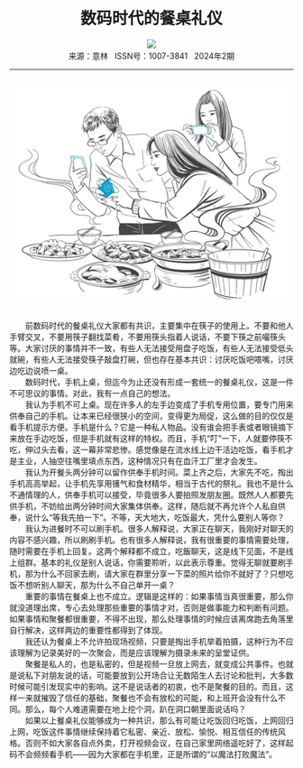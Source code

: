 # <center>数码时代的餐桌礼仪</center>

<div align=center><img src="https://raw.githubusercontent.com/leaguecn/magazines/main/img_authors/%d7%f7%d5%df%a3%ba%ba%cd%b2%cb%cd%b7.jpg"></div>

<center>来源：意林   ISSN号：1007-3841   2024年2期</center>

* * *

<br>![](https://raw.githubusercontent.com/leaguecn/magazines/main/img/yili20240244-1-l.jpg)

  
<br>　　前数码时代的餐桌礼仪大家都有共识，主要集中在筷子的使用上。不要和他人手臂交叉，不要用筷子翻找菜肴，不要用筷头指着人说话，不要下筷之前嘬筷头等。大家讨厌的事情并不一致，有些人无法接受用盘子吃饭，有些人无法接受低头就碗，有些人无法接受筷子敲盘打碗，但也存在基本共识：讨厌吃饭吧嗒嘴，讨厌边吃边说喷一桌。  
　　数码时代，手机上桌，但迄今为止还没有形成一套统一的餐桌礼仪，这是一件不可思议的事情。对此，我有一点自己的想法。  
　　我认为手机不可上桌。现在许多人的左手边变成了手机专用位置，要专门用来供奉自己的手机。让本来已经很狭小的空间，变得更为局促，这么做的目的仅仅是看手机提示方便。手机是什么？它是一种私人物品。没有谁会把手表或者眼镜摘下来放在手边吃饭，但是手机就有这样的特权。而且，手机“叮”一下，人就要停筷不吃，伸过头去看，这一幕非常悲惨。感觉像是在流水线上边干活边吃饭，看手机才是主业，人抽空往嘴里填点东西，这种情况只有在血汗工厂里才会发生。  
　　我认为开餐头两分钟可以留作供奉手机时间。菜上齐之后，大家先不吃，掏出手机高高举起，让手机先享用镬气和食材精华，相当于古代的祭礼。我也不是什么不通情理的人，供奉手机可以接受，毕竟很多人要拍照发朋友圈。既然人人都要先供手机，不妨给出两分钟时间大家集体供奉。这样，随后就不再允许个人私自供奉，说什么“等我先拍一下”。不等，天大地大，吃饭最大，凭什么要别人等你？  
　　我认为进餐时不可以刷手机。很多人解释说，大家正在聊天，我刚好对聊天的内容不感兴趣，所以刷刷手机。也有很多人解释说，我有很重要的事情需要处理，随时需要在手机上回复。这两个解释都不成立，吃飯聊天，这是线下见面，不是线上组群。基本的礼仪是别人说话，你需要聆听，以此表示尊重。觉得无聊就要刷手机，那为什么不回家去刷，请大家在群里分享一下菜的照片给你不就好了？只想吃饭不想听别人聊天，那为什么不自己单开一桌？  
　　重要的事情在餐桌上也不成立。逻辑是这样的：如果事情当真很重要，那么你就没道理出席，专心去处理那些重要的事情才对，否则是做事能力和判断有问题。如果事情和聚餐都很重要，不得不出现，那么处理事情的时候应该离席跑去角落里自行解决，这样两边的重要性都得到了体现。  
　　我还认为餐桌上不允许拍现场视频，只要是掏出手机举着拍摄，这种行为不应该理解为记录美好的一次聚会，而是应该理解为摄录未来的呈堂证供。  
　　聚餐是私人的，也是私密的，但是视频一旦放上网去，就变成公共事件。也就是说私下对朋友说的话，可能要放到公开场合让无数陌生人去讨论和批判，大多数时候可能引发现实中的影响。这不是说话者的初衷，也不是聚餐的目的。而且，这样一来就摧毁了信任的基础，聚餐也不会有放松的可能，和上班开会没有什么不同。那么，每个人难道需要在地上挖个洞，趴在洞口朝里面说话吗？  
　　如果以上餐桌礼仪能够成为一种共识，那么有可能让吃饭回归吃饭，上网回归上网，吃饭这件事情继续保持着它私密、亲近、放松、愉悦、相互信任的传统风格。否则不如大家各自点外卖，打开视频会议，在自己家里网络遥吃好了，这样起码不会频频看手机——因为大家都在手机里，正是所谓的“以魔法打败魔法”。
